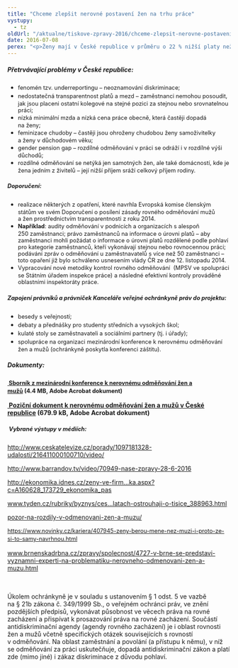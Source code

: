 ```yaml
---
title: "Chceme zlepšit nerovné postavení žen na trhu práce"
vystupy:
  - tz
oldUrl: "/aktualne/tiskove-zpravy-2016/chceme-zlepsit-nerovne-postaveni-zen-na-trhu-prace"
date: 2016-07-08
perex: "<p>Ženy mají v České republice v průměru o 22 % nižší platy než muži. Tento fakt je dlouhodobě znám a je také dlouhodobě přehlížen. Nejen z tohoto důvodu se Kancelář veřejné ochránkyně práv zapojila – spolu s Genderovým informačním centrem NORA – do projektu „Pozor na rozdíly v odměňování žen a mužů!“ Hlavním cílem projektu bylo zvýšení povědomí veřejnosti o problematice nerovného odměňování. Smyslem projektu bylo také hledání cest, jak nerovnému odměňování předcházet. Projekt začal v roce 2015 a byl ukončen v červnu 2016.</p>"
---
```


<!-- imported from the old website -->

<h5>Přetrvávající problémy v České republice:</h5> <p></p><ul><li><span style="line-height: 17.92px; font-size: 12.8px;">fenomén tzv. underreportingu – neoznamování diskriminace;</span></li><li><span style="line-height: 17.92px; font-size: 12.8px;">nedostatečná transparentnost platů a mezd – zaměstnanci nemohou posoudit, jak jsou placeni ostatní kolegové na stejné pozici za stejnou nebo srovnatelnou práci;</span></li><li><span style="line-height: 17.92px; font-size: 12.8px;">nízká minimální mzda a nízká cena práce obecně, která častěji dopadá na ženy;</span></li><li><span style="line-height: 17.92px; font-size: 12.8px;">feminizace chudoby – častěji jsou ohroženy chudobou ženy samoživitelky a ženy v důchodovém věku;</span></li><li><span style="line-height: 17.92px; font-size: 12.8px;">gender pension gap – rozdílné odměňování v práci se odráží i v rozdílné výši důchodů;</span></li><li><span style="line-height: 17.92px; font-size: 12.8px;">rozdílné odměňování se netýká jen samotných žen, ale také domácností, kde je žena jedním z živitelů – její nižší příjem sráží celkový příjem rodiny.</span></li></ul><p></p> <h5><span style="line-height: 17.92px; font-size: 12.8px;">Doporučení:</span></h5> <p></p><ul><li><span style="line-height: 17.92px; font-size: 12.8px;">realizace některých z opatření, které navrhla Evropská komise členským státům ve svém Doporučení o posílení zásady rovného odměňování mužů a žen prostřednictvím transparentnosti z roku 2014.</span></li><li><span style="line-height: 17.92px; font-size: 12.8px;"><b>Například</b>: audity odměňování v podnicích a organizacích s alespoň 250 zaměstnanci; právo zaměstnanců na informace o úrovni platů – aby zaměstnanci mohli požádat o informace o úrovni platů rozdělené podle pohlaví pro kategorie zaměstnanců, kteří vykonávají stejnou nebo rovnocennou práci; podávání zpráv o odměňování u zaměstnavatelů s více než 50 zaměstnanci – toto opaření již bylo schváleno usnesením vlády ČR ze dne 12. listopadu 2014.</span></li><li><span style="line-height: 17.92px; font-size: 12.8px;">Vypracování nové metodiky kontrol rovného odměňování  (MPSV ve spolupráci se Státním úřadem inspekce práce) a následné efektivní kontroly prováděné oblastními inspektoráty práce. </span></li></ul><p></p> <h5><span style="line-height: 17.92px; font-size: 12.8px;">Zapojení právníků a právniček Kanceláře veřejné ochránkyně práv do projektu:</span></h5> <p></p><ul><li><span style="line-height: 17.92px; font-size: 12.8px;">besedy s veřejností;</span></li><li><span style="line-height: 17.92px; font-size: 12.8px;">debaty a přednášky pro studenty středních a vysokých škol;</span></li><li><span style="line-height: 17.92px; font-size: 12.8px;">kulaté stoly se zaměstnavateli a sociálními partnery (tj. i úřady);</span></li><li><span style="line-height: 17.92px; font-size: 12.8px;">spolupráce na organizaci mezinárodní konference k nerovnému odměňování žen a mužů (ochránkyně poskytla konferenci záštitu).</span></li></ul><p></p> <h5>Dokumenty:</h5><p><span style="line-height: 17.92px; font-size: 12.8px;"><b><a title="Otevření do nového okna" href="/uploads-import/DISKRIMINACE/Nerovne_odmenovani/Sbornik_NORA_verze_pro_web.pdf" target="_blank"> Sborník z mezinárodní konference k nerovnému odměňování žen a mužů</a> (4.4 MB, Adobe Acrobat dokument)</b></span></p> <p><b><a title="Otevření do nového okna" href="/uploads-import/DISKRIMINACE/Nerovne_odmenovani/Pozicni_dokument_web.pdf" target="_blank"> Poziční dokument k nerovnému odměňování žen a mužů v České republice</a> (679.9 kB, Adobe Acrobat dokument)</b></p> <h5> <span style="line-height: 17.92px; font-size: 12.8px;">Vybrané výstupy v médiích:</span></h5> <p><a title="Otevření do nového okna" href="http://www.ceskatelevize.cz/porady/1097181328-udalosti/216411000100710/video/" target="_blank">http://www.ceskatelevize.cz/porady/1097181328-udalosti/216411000100710/video/</a>  </p><p class="MsoNormal"><a title="Otevření do nového okna" href="http://www.barrandov.tv/video/70949-nase-zpravy-28-6-2016" target="_blank">http://www.barrandov.tv/video/70949-nase-zpravy-28-6-2016</a> </p><p><a title="Otevření do nového okna" href="http://ekonomika.idnes.cz/zeny-ve-firmach-braly-o-ctvrtinu-mensi-mzdy-nez-muzi-lepe-je-platil-stat-1a4-/ekonomika.aspx?c=A160628_173729_ekonomika_pas" target="_blank">http://ekonomika.idnes.cz/zeny-ve-firm...ka.aspx?c=A160628_173729_ekonomika_pas</a> </p> <p><a href="http://www.tyden.cz/rubriky/byznys/cesko/muzi-maji-navrch-zeny-mesicne-na-vyplatach-ostrouhaji-o-tisice_388963.html" target="_blank" style="line-height: 17.92px; font-size: 12.8px;"><a href="http://www.tyden.cz/rubriky/byznys/ces...latach-ostrouhaji-o-tisice_388963.html" target="_blank">www.tyden.cz/rubriky/byznys/ces...latach-ostrouhaji-o-tisice_388963.html</a></a></p> <p><a href="http://www.karlovarskenovinky.cz/zpravy/regiony/pozor-na-rozdily-v-odmenovani-zen-a-muzu/" style="line-height: 17.92px; font-size: 12.8px;"><a href="http://www.karlovarskenovinky.cz/zpravy/regiony/pozor-na-rozdily-v-odmenovani-zen-a-muzu/" target="_blank">pozor-na-rozdily-v-odmenovani-zen-a-muzu/</a></a></p> <p><a href="https://www.novinky.cz/kariera/407945-zeny-berou-mene-nez-muzi-i-proto-ze-si-to-samy-navrhnou.html" style="line-height: 17.92px; font-size: 12.8px;">https://www.novinky.cz/kariera/407945-zeny-berou-mene-nez-muzi-i-proto-ze-si-to-samy-navrhnou.html</a></p> <p><a href="http://www.brnenskadrbna.cz/zpravy/spolecnost/4727-v-brne-se-predstavi-vyznamni-experti-na-problematiku-nerovneho-odmenovani-zen-a-muzu.html" style="line-height: 17.92px; font-size: 12.8px;"><a href="http://www.brnenskadrbna.cz/zpravy/spolecnost/4727-v-brne-se-predstavi-vyznamni-experti-na-problematiku-nerovneho-odmenovani-zen-a-muzu.html" target="_blank">www.brnenskadrbna.cz/zpravy/spolecnost/4727-v-brne-se-predstavi-vyznamni-experti-na-problematiku-nerovneho-odmenovani-zen-a-muzu.html</a></a></p> <p> <span style="line-height: 17.92px; font-size: 12.8px;"> </span></p><p> Úkolem ochránkyně je v souladu s ustanovením § 1 odst. 5 ve vazbě na § 21b zákona č. 349/1999 Sb., o veřejném ochránci práv, ve znění pozdějších předpisů, vykonávat působnost ve věcech práva na rovné zacházení a přispívat k prosazování práva na rovné zacházení. Součástí antidiskriminační agendy (agendy rovného zacházení) je i oblast rovnosti žen a mužů včetně specifických otázek souvisejících s rovností v odměňování. Na oblast zaměstnání a povolání (a přístupu k němu), v níž se odměňování za práci uskutečňuje, dopadá antidiskriminační zákon a platí zde (mimo jiné) i zákaz diskriminace z důvodu pohlaví. </p>
